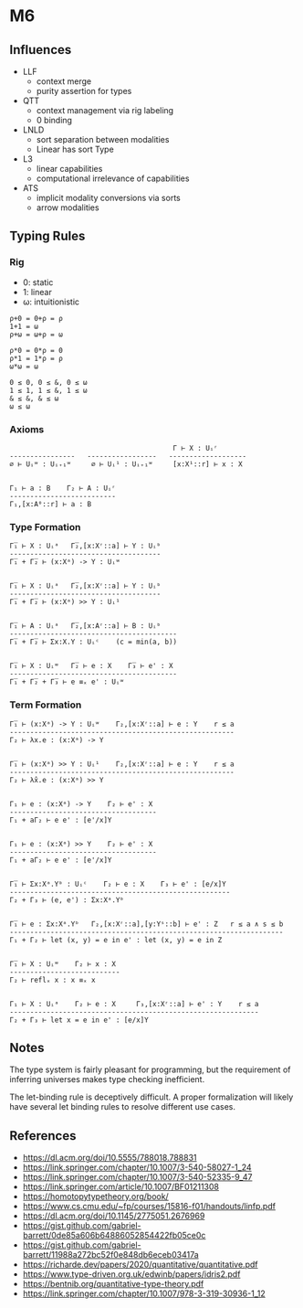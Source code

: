 # M6

## Influences
* LLF
  - context merge
  - purity assertion for types
* QTT
  - context management via rig labeling
  - 0 binding
* LNLD
  - sort separation between modalities
  - Linear has sort Type
* L3
  - linear capabilities
  - computational irrelevance of capabilities
* ATS
  - implicit modality conversions via sorts
  - arrow modalities

## Typing Rules

### Rig

* 0: static
* 1: linear
* ω: intuitionistic

```
ρ+0 = 0+ρ = ρ
1+1 = ω
ρ+ω = ω+ρ = ω

ρ*0 = 0*ρ = 0
ρ*1 = 1*ρ = ρ
ω*ω = ω

0 ≤ 0, 0 ≤ &, 0 ≤ ω
1 ≤ 1, 1 ≤ &, 1 ≤ ω 
& ≤ &, & ≤ ω
ω ≤ ω
```

### Axioms
```
                                        Γ ⊢ X : Uᵢʳ
----------------   -----------------   -------------------
∅ ⊢ Uᵢʷ : Uᵢ₊₁ʷ     ∅ ⊢ Uᵢ¹ : Uᵢ₊₁ʷ     [x:X¹::r] ⊢ x : X


Γ₁ ⊢ a : B    Γ₂ ⊢ A : Uᵢʳ
--------------------------
Γ₁,[x:A⁰::r] ⊢ a : B
```

### Type Formation
```
Γ̅₁ ⊢ X : Uᵢᵃ   Γ̅₂,[x:Xʳ::a] ⊢ Y : Uᵢᵇ
-------------------------------------
Γ̅₁ + Γ̅₂ ⊢ (x:Xᵃ) -> Y : Uᵢʷ


Γ̅₁ ⊢ X : Uᵢᵃ   Γ̅₂,[x:Xʳ::a] ⊢ Y : Uᵢᵇ
-------------------------------------
Γ̅₁ + Γ̅₂ ⊢ (x:Xᵃ) >> Y : Uᵢ¹


Γ̅₁ ⊢ A : Uᵢᵃ   Γ̅₂,[x:Aʳ::a] ⊢ B : Uᵢᵇ
-----------------------------------------
Γ̅₁ + Γ̅₂ ⊢ Σx:X.Y : Uᵢᶜ    (c = min(a, b))


Γ̅₁ ⊢ X : Uᵢʷ   Γ̅₂ ⊢ e : X    Γ̅₃ ⊢ e' : X
-----------------------------------------
Γ̅₁ + Γ̅₂ + Γ̅₃ ⊢ e ≡ₓ e' : Uᵢʷ
```

### Term Formation
```
Γ̅₁ ⊢ (x:Xᵃ) -> Y : Uᵢʷ    Γ₂,[x:Xʳ::a] ⊢ e : Y    r ≤ a
-------------------------------------------------------
Γ₂ ⊢ λx.e : (x:Xᵃ) -> Y


Γ̅₁ ⊢ (x:Xᵃ) >> Y : Uᵢ¹    Γ₂,[x:Xʳ::a] ⊢ e : Y    r ≤ a
-------------------------------------------------------
Γ₂ ⊢ λ̂x.e : (x:Xᵃ) >> Y


Γ₁ ⊢ e : (x:Xᵃ) -> Y    Γ₂ ⊢ e' : X
------------------------------------
Γ₁ + aΓ₂ ⊢ e e' : [e'/x]Y


Γ₁ ⊢ e : (x:Xᵃ) >> Y    Γ₂ ⊢ e' : X
------------------------------------
Γ₁ + aΓ₂ ⊢ e e' : [e'/x]Y


Γ̅₁ ⊢ Σx:Xᵃ.Yᵇ : Uᵢᶜ    Γ₂ ⊢ e : X    Γ₃ ⊢ e' : [e/x]Y
------------------------------------------------------
Γ₂ + Γ₃ ⊢ (e, e') : Σx:Xᵃ.Yᵇ


Γ̅₁ ⊢ e : Σx:Xᵃ.Yᵇ   Γ₂,[x:Xʳ::a],[y:Yˢ::b] ⊢ e' : Z   r ≤ a ∧ s ≤ b
-------------------------------------------------------------------
Γ₁ + Γ₂ ⊢ let (x, y) = e in e' : let (x, y) = e in Z


Γ̅₁ ⊢ X : Uᵢʷ    Γ₂ ⊢ x : X
---------------------------
Γ₂ ⊢ reflₓ x : x ≡ₓ x


Γ₁ ⊢ X : Uᵢᵃ    Γ₂ ⊢ e : X     Γ₃,[x:Xʳ::a] ⊢ e' : Y    r ≤ a
-------------------------------------------------------------
Γ₂ + Γ₃ ⊢ let x = e in e' : [e/x]Y
```

## Notes
The type system is fairly pleasant for programming, but the requirement
of inferring universes makes type checking inefficient.

The let-binding rule is deceptively difficult. A proper formalization will
likely have several let binding rules to resolve different use cases.

## References
* https://dl.acm.org/doi/10.5555/788018.788831
* https://link.springer.com/chapter/10.1007/3-540-58027-1_24
* https://link.springer.com/chapter/10.1007/3-540-52335-9_47
* https://link.springer.com/article/10.1007/BF01211308
* https://homotopytypetheory.org/book/
* https://www.cs.cmu.edu/~fp/courses/15816-f01/handouts/linfp.pdf
* https://dl.acm.org/doi/10.1145/2775051.2676969
* https://gist.github.com/gabriel-barrett/0de85a606b64886052854422fb05ce0c
* https://gist.github.com/gabriel-barrett/11988a272bc52f0e848db6eceb03417a
* https://richarde.dev/papers/2020/quantitative/quantitative.pdf
* https://www.type-driven.org.uk/edwinb/papers/idris2.pdf
* https://bentnib.org/quantitative-type-theory.pdf
* https://link.springer.com/chapter/10.1007/978-3-319-30936-1_12